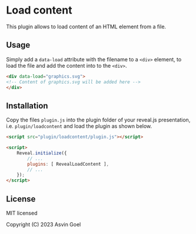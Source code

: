 # Load content

This plugin allows to load content of an HTML element from a file.

## Usage

Simply add a `data-load` attribute with the filename to a `<div>` element, to load the file and add the content into to the `<div>`.

```html
<div data-load="graphics.svg">
<!-- Content of graphics.svg will be added here -->
</div>
```

## Installation

Copy the files `plugin.js` into the plugin folder of your reveal.js presentation, i.e. ```plugin/loadcontent``` and load the plugin as shown below.

```html
<script src="plugin/loadcontent/plugin.js"></script>

<script>
    Reveal.initialize({
        // ...
        plugins: [ RevealLoadContent ],
        // ...
    });
</script>
```

## License

MIT licensed

Copyright (C) 2023 Asvin Goel
